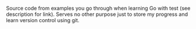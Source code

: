 Source code from examples you go through when learning Go with test (see description for link). Serves no other purpose just to store my progress and learn version control using git.
